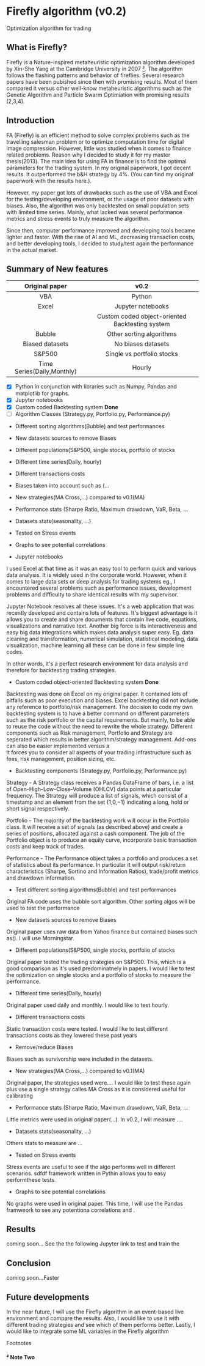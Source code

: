 # Firefly algorithm (v0.2)
Optimization algorithm for trading


## What is Firefly?
Firefly is a Nature-inspired metaheuristic optimization algorithm developed by Xin-She Yang at the Cambridge University in 2007 [²]. The algorithm follows the flashing patterns and behavior of fireflies. Several research papers have been pubished since then with promising results. Most of them compared it versus other well-know metaheuristic algorithms such as the Genetic Algorithm and Particle Swarm Optimiation with promising results (2,3,4). 

## Introduction
FA (Firefly) is an efficient method to solve complex problems such as the travelling salesman problem or to optimize computation time for digital image compression. However, little was studied when it comes to finance related problems. Reason why I decided to study it for my master thesis(2013). The main idea for using FA in finance is to find the optimal parameters for the trading system. In my original paperwork, I got decent results. It outperformed the b&H strategy by 4%. (You can find my original paperwork with the results here.). 

However, my paper got lots of drawbacks such as the use of VBA and Excel for the testing/developing environment, or the usage of poor datasets with biases. Also, the algorithm was only backtested on small population sets with limited time series. Mainly, what lacked  was several performance metrics and stress events to truly measure the algorithm.

Since then, computer performance improved and developing tools became lighter and faster. With the rise of AI and ML, decreasing transaction costs, and better developing tools, I decided to study/test again the performance in the actual market. 

## Summary of New features

| Original paper| v0.2          |
|:-------------:|:-------------:|
| VBA           | Python        |
| Excel      | Jupyter notebooks      |
||Custom coded object-oriented Backtesting system|
|Bubble | Other sorting algorithms |
|Biased datasets | No  biases datasets |
|S&P500 | Single vs portfolio stocks |
|Time Series(Daily,Monthly) | Hourly|


- [x] Python in conjunction with libraries such as Numpy, Pandas and matplotlib for graphs. 
- [x] Jupyter notebooks
- [x] Custom coded Backtesting system **Done**
- [ ] Algorithm Classes (Strategy.py, Portfolio.py, Performance.py)
- Different sorting algorithms(Bubble) and test performances
- New datasets sources to remove Biases
- Different populations(S&P500, single stocks, portfolio of stocks
- Different time series(Daily, hourly) 

- Different transactions costs
- Biases taken into account such as (...
- New strategies(MA Cross,...) compared to v0.1(MA)

- Performance stats (Sharpe Ratio, Maximum drawdown, VaR,  Beta, ...
- Datasets stats(seasonality, ...)
- Tested on Stress events
- Graphs to see potential correlations
 

- Jupyter notebooks

I used Excel at that time as it was an easy tool to perform quick and various data analysis. It is widely used in the corporate world. However, when it comes to large data sets or deep analysis for trading systems eg., I encountered several problems such as performance issues, development problems and difficulty to share identical results with my supervisor.  
 
Jupyter Notebook resolves all these issues. It's a web application that was recently developed and contains lots of features. It's biggest advantage is it allows you to create and share documents that contain live code, equations, visualizations and narrative text. Another big force  is its interactiveness and easy big data integrations which makes data analysis super easy. Eg. data cleaning and transformation, numerical simulation, statistical modeling, data visualization, machine learning all these can be done in few simple line codes.

In other words, it's a perfect research environment for data analysis and therefore for backtesting trading strategies.

- Custom coded object-oriented Backtesting system **Done**

Backtesting was done on Excel on my original paper. It contained lots of pitfalls such as poor execution and biases. Excel backtesting did not include any reference to portfolio/risk management. The decision to code my own backtesting system is to have a better command on different parameters such as the risk portfolio or the capital requirements. But mainly, to be able to reuse the code without the need to rewrite the whole strategy. Different components such as Risk management, Portfolio and Strategy are seperated which results in better algorithm/strategy management. Add-ons can also be easier implemented versus a  
It forces you to consider all aspects of your trading infrastructure such as fees, risk management, position sizing, etc.

- Backtesting components (Strategy.py, Portfolio.py, Performance.py)

Strategy - A Strategy class receives a Pandas DataFrame of bars, i.e. a list of Open-High-Low-Close-Volume (OHLCV) data points at a particular frequency. The Strategy will produce a list of signals, which consist of a timestamp and an element from the set {1,0,−1}
 indicating a long, hold or short signal respectively.

Portfolio - The majority of the backtesting work will occur in the Portfolio class. It will receive a set of signals (as described above) and create a series of positions, allocated against a cash component. The job of the Portfolio object is to produce an equity curve, incorporate basic transaction costs and keep track of trades.

Performance - The Performance object takes a portfolio and produces a set of statistics about its performance. In particular it will output risk/return characteristics (Sharpe, Sortino and Information Ratios), trade/profit metrics and drawdown information.

- Test different sorting algorithms(Bubble) and test performances

Original FA code uses the bubble sort algorithm. Other sorting algos will  be used to test the performance

- New datasets sources to remove Biases

Original paper uses raw data from Yahoo finance but contained biases such as(). I will use Morningstar.

- Different populations(S&P500, single stocks, portfolio of stocks

Original paper tested the trading strategies on  S&P500. This, which is a good comparison  as it's used predominatnely in papers. I would like to test the optimization on single stocks and a portfolio of stocks to measure the performance.

- Different time series(Daily, hourly)

Original paper used daily and monthly. I would like to test hourly. 

- Different transactions costs

Static transaction costs were tested. I would like to test different transactions costs as they lowered these past years

- Remove/reduce Biases

Biases such as survivorship were included in the datasets.

- New strategies(MA Cross,...) compared to v0.1(MA)

Original paper, the strategies used were.... I would like to test these again plus use a single strategy calles MA Cross as it is considered useful for calibrating

- Performance stats (Sharpe Ratio, Maximum drawdown, VaR,  Beta, ...

Little metrics were used in  original paper(...). In v0.2, I will measure ....

- Datasets stats(seasonality, ...)

Others stats to measure are ...

- Tested on Stress events

Stress events are useful to see if the algo performs well in different scenarios. sdfdf framework written in Pythin allows you to easy performthese tests.

- Graphs to see potential correlations

No graphs were used in original paper. This time, I will use the Pandas framweork to see any potentiona  correlations and .

## Results
coming soon...
See the the following Jupyter link to test and train the

## Conclusion
coming soon...Faster

## Future developments
In the near future, I will use the Firefly algorithm in an event-based live environment and compare the results. Also, I would like to use it with different trading strategies and see which of them performs better. Lastly, I would like to integrate some ML variables in the Firefly algorithm

Footnotes

#### ² Note Two
[²]:#-note-two

